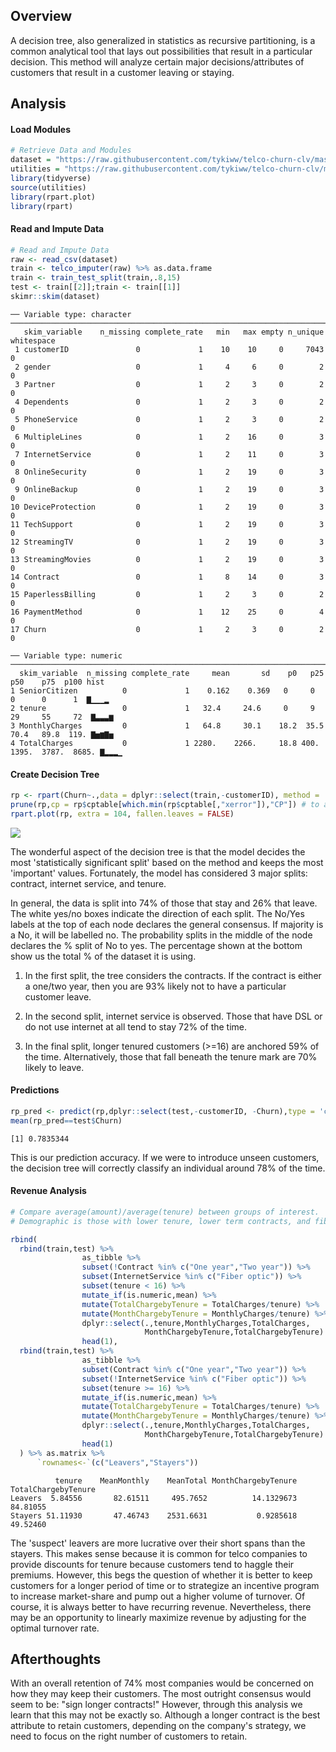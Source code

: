 
## Overview

A decision tree, also generalized in statistics as recursive partitioning, is a common analytical tool that lays out possibilities that result in a particular decision. This method will analyze certain major decisions/attributes of customers that result in a customer leaving or staying.

## Analysis

#### Load Modules

```r
# Retrieve Data and Modules
dataset = "https://raw.githubusercontent.com/tykiww/telco-churn-clv/master/dataset/telco.csv"
utilities = "https://raw.githubusercontent.com/tykiww/telco-churn-clv/master/utilities/common.R"
library(tidyverse)
source(utilities)
library(rpart.plot)
library(rpart)
```

#### Read and Impute Data

```r
# Read and Impute Data
raw <- read_csv(dataset)
train <- telco_imputer(raw) %>% as.data.frame
train <- train_test_split(train,.8,15)
test <- train[[2]];train <- train[[1]]
skimr::skim(dataset)
```

    ── Variable type: character ────────────────────────────────────────────────────────────────────────────────────────────────────────────
       skim_variable    n_missing complete_rate   min   max empty n_unique whitespace
     1 customerID               0             1    10    10     0     7043          0
     2 gender                   0             1     4     6     0        2          0
     3 Partner                  0             1     2     3     0        2          0
     4 Dependents               0             1     2     3     0        2          0
     5 PhoneService             0             1     2     3     0        2          0
     6 MultipleLines            0             1     2    16     0        3          0
     7 InternetService          0             1     2    11     0        3          0
     8 OnlineSecurity           0             1     2    19     0        3          0
     9 OnlineBackup             0             1     2    19     0        3          0
    10 DeviceProtection         0             1     2    19     0        3          0
    11 TechSupport              0             1     2    19     0        3          0
    12 StreamingTV              0             1     2    19     0        3          0
    13 StreamingMovies          0             1     2    19     0        3          0
    14 Contract                 0             1     8    14     0        3          0
    15 PaperlessBilling         0             1     2     3     0        2          0
    16 PaymentMethod            0             1    12    25     0        4          0
    17 Churn                    0             1     2     3     0        2          0
    
    ── Variable type: numeric ──────────────────────────────────────────────────────────────────────────────────────────────────────────────
      skim_variable  n_missing complete_rate     mean       sd    p0   p25    p50    p75  p100 hist 
    1 SeniorCitizen          0             1    0.162    0.369   0     0      0      0      1  ▇▁▁▁▂
    2 tenure                 0             1   32.4     24.6     0     9     29     55     72  ▇▃▃▃▆
    3 MonthlyCharges         0             1   64.8     30.1    18.2  35.5   70.4   89.8  119. ▇▅▆▇▅
    4 TotalCharges           0             1 2280.    2266.     18.8 400.  1395.  3787.  8685. ▇▂▂▂▁

#### Create Decision Tree

```r
rp <- rpart(Churn~.,data = dplyr::select(train,-customerID), method = 'class', model = TRUE)
prune(rp,cp = rp$cptable[which.min(rp$cptable[,"xerror"]),"CP"]) # to avoid overfitting
rpart.plot(rp, extra = 104, fallen.leaves = FALSE)
```

![](https://raw.githubusercontent.com/tykiww/telco-churn-clv/master/images/Decision_Tree.png)

The wonderful aspect of the decision tree is that the model decides the most 'statistically significant split' based on the method and keeps the most 'important' values. Fortunately, the model has considered 3 major splits: contract, internet service, and tenure.

In general, the data is split into 74% of those that stay and 26% that leave. The white yes/no boxes indicate the direction of each split. The No/Yes labels at the top of each node declares the general consensus. If majority is a No, it will be labelled no. The probability splits in the middle of the node declares the % split of No to yes. The percentage shown at the bottom show us the total % of the dataset it is using.

1) In the first split, the tree considers the contracts. If the contract is either a one/two year, then you are 93% likely not to have a particular customer leave.

2) In the second split, internet service is observed. Those that have DSL or do not use internet at all tend to stay 72% of the time. 

3) In the final split, longer tenured customers (>=16) are anchored 59% of the time. Alternatively, those that fall beneath the tenure mark are 70% likely to leave.

#### Predictions

```r
rp_pred <- predict(rp,dplyr::select(test,-customerID, -Churn),type = 'class')
mean(rp_pred==test$Churn)
```

    [1] 0.7835344

This is our prediction accuracy. If we were to introduce unseen customers, the decision tree will correctly classify an individual around 78% of the time. 

#### Revenue Analysis

```r
# Compare average(amount)/average(tenure) between groups of interest.
# Demographic is those with lower tenure, lower term contracts, and fiberoptic internet.

rbind(
  rbind(train,test) %>% 
                as_tibble %>%
                subset(!Contract %in% c("One year","Two year")) %>%
                subset(InternetService %in% c("Fiber optic")) %>%
                subset(tenure < 16) %>%
                mutate_if(is.numeric,mean) %>%
                mutate(TotalChargebyTenure = TotalCharges/tenure) %>%
                mutate(MonthChargebyTenure = MonthlyCharges/tenure) %>%
                dplyr::select(.,tenure,MonthlyCharges,TotalCharges,
                              MonthChargebyTenure,TotalChargebyTenure) %>%
                head(1),
  rbind(train,test) %>% 
                as_tibble %>%
                subset(Contract %in% c("One year","Two year")) %>%
                subset(!InternetService %in% c("Fiber optic")) %>%
                subset(tenure >= 16) %>%
                mutate_if(is.numeric,mean) %>%
                mutate(TotalChargebyTenure = TotalCharges/tenure) %>%
                mutate(MonthChargebyTenure = MonthlyCharges/tenure) %>%
                dplyr::select(.,tenure,MonthlyCharges,TotalCharges,
                              MonthChargebyTenure,TotalChargebyTenure) %>%
                head(1)
  ) %>% as.matrix %>% 
      `rownames<-`(c("Leavers","Stayers"))
```

              tenure    MeanMonthly    MeanTotal MonthChargebyTenure TotalChargebyTenure
    Leavers  5.84556       82.61511     495.7652          14.1329673            84.81055
    Stayers 51.11930       47.46743    2531.6631           0.9285618            49.52460

The 'suspect' leavers are more lucrative over their short spans than the stayers. This makes sense because it is common for telco companies to provide discounts for tenure because customers tend to haggle their premiums. However, this begs the question of whether it is better to keep customers for a longer period of time or to strategize an incentive program to increase market-share and pump out a higher volume of turnover. Of course, it is always better to have recurring revenue. Nevertheless, there may be an opportunity to linearly maximize revenue by adjusting for the optimal turnover rate.

## Afterthoughts

With an overall retention of 74% most companies would be concerned on how they may keep their customers. The most outright consensus would seem to be: "sign longer contracts!" However, through this analysis we learn that this may not be exactly so. Although a longer contract is the best attribute to retain customers, depending on the company's strategy, we need to focus on the right number of customers to retain.

